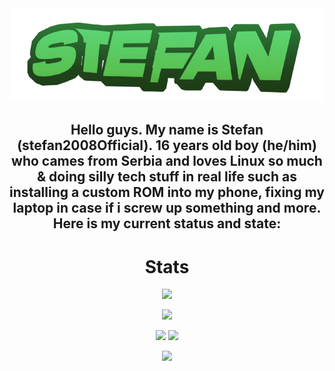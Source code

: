 <div align="center" style="font-weight: bold">

<img src="https://raw.githubusercontent.com/Stefan2008Git/Stefan2008Git/main/assets/stefan2008-logo.png" alt="Main Stefan2008 logo" width="720" height="150">
<br/>

## Hello guys. My name is Stefan (stefan2008Official). 16 years old boy (he/him) who cames from Serbia and loves Linux so much & doing silly tech stuff in real life such as installing a custom ROM into my phone, fixing my laptop in case if i screw up something and more. Here is my current status and state:

# Stats
![](https://github-readme-stats.vercel.app/api?username=Stefan2008Git&show_icons=true&theme=kacho_ga)

![](https://github-readme-streak-stats.herokuapp.com/?user=Stefan2008Git&theme=kacho_ga)

<img src="https://img.shields.io/badge/EndeavourOS (XFCE)-7f3fbf?style=for-the-badge&logo=endeavouros&logoColor=7f7ff" /> 


<img src="https://img.shields.io/badge/lenovo%20ideapad 14igl05-CF2D2D?style=for-the-badge&logo=lenovo&logoColor=white" />

![](https://komarev.com/ghpvc/?username=Stefan2008Git&color=0c5c00)
  
<br/>
